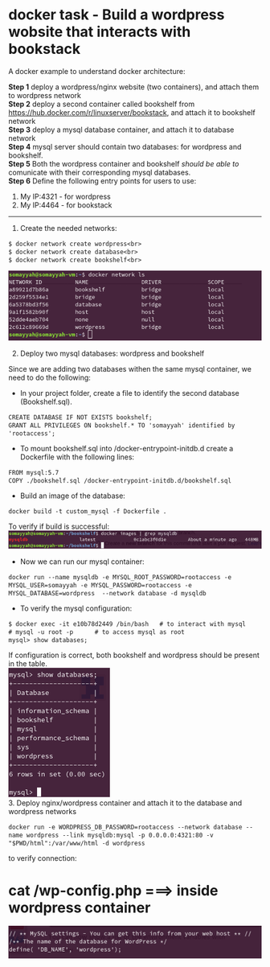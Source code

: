 # docker task - Build a wordpress wobsite that interacts with bookstack

A docker example to understand docker architecture:

**Step 1** deploy a wordpress/nginx website (two containers), and attach them to wordpress network<br>
**Step 2** deploy a second container called bookshelf from https://hub.docker.com/r/linuxserver/bookstack, and attach it to bookshelf network<br>
**Step 3** deploy a mysql database container, and attach it to database network<br>
**Step 4** mysql server should contain two databases: for wordpress and bookshelf.<br>
**Step 5** Both the wordpress container and bookshelf *_should be able to_* comunicate with their corresponding mysql databases.<br>
**Step 6** Define the following entry points for users to use:<br>
1. My IP:4321 - for wordpress<br>
2. My IP:4464 - for bookstack<br>

_________________________________________________________________________________________________________________________

1. Create the needed networks:<br>
  ```
  $ docker network create wordpress<br>
  $ docker network create database<br>
  $ docker network create bookshelf<br>
  ```
  ![docker network ls](https://github.com/Somayyah/dockertask/blob/master/networkls.png)<br>
  
2. Deploy two mysql databases: wordpress and bookshelf<br>

Since we are adding two databases withen the same mysql container, we need to do the following:<br>
  * In your project folder, create a file to identify the second database (Bookshelf.sql).<br>
  ```
  CREATE DATABASE IF NOT EXISTS bookshelf;
  GRANT ALL PRIVILEGES ON bookshelf.* TO 'somayyah' identified by 'rootaccess';
  ```
  * To mount bookshelf.sql into /docker-entrypoint-initdb.d create a Dockerfile with the following lines:<br>
  ```
  FROM mysql:5.7
COPY ./bookshelf.sql /docker-entrypoint-initdb.d/bookshelf.sql
  ```
  * Build an image of the database:<br>
  ```
  docker build -t custom_mysql -f Dockerfile .
  ```
To verify if build is successful:<br>
![mysqldb image](https://github.com/Somayyah/dockertask/blob/master/mysqldb.png)<br>
* Now we can run our mysql container:<br>
```
docker run --name mysqldb -e MYSQL_ROOT_PASSWORD=rootaccess -e MYSQL_USER=somayyah -e MYSQL_PASSWORD=rootaccess -e MYSQL_DATABASE=wordpress  --network database -d mysqldb
```
* To verify the mysql configuration:
```
$ docker exec -it e10b78d2449 /bin/bash   # to interact with mysql
# mysql -u root -p      # to access mysql as root
mysql> show databases;
```
If configuration is correct, both bookshelf and wordpress should be present in the table.<br>
![show databases](https://github.com/Somayyah/dockertask/blob/master/showdb.png)<br>
3. Deploy nginx/wordpress container and attach it to the database and wordpress networks<br>
```
docker run -e WORDPRESS_DB_PASSWORD=rootaccess --network database --name wordpress --link mysqldb:mysql -p 0.0.0.0:4321:80 -v "$PWD/html":/var/www/html -d wordpress
```
to verify connection:<br>
# cat /wp-config.php    ===> inside wordpress container
![connected?](https://github.com/Somayyah/dockertask/blob/master/connected.png)<br>

